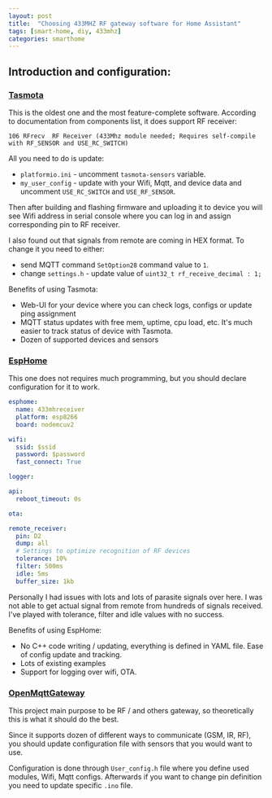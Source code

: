 ```yaml
---
layout: post
title:  "Choosing 433MHZ RF gateway software for Home Assistant"
tags: [smart-home, diy, 433mhz]
categories: smarthome
---
```



## Introduction and configuration:

### [Tasmota][Tasmota]
This is the oldest one and the most feature-complete software. According to documentation from components list, it does support RF receiver:

```
106	RFrecv	RF Receiver (433Mhz module needed; Requires self-compile with RF_SENSOR and USE_RC_SWITCH)
```

All you need to do is update:
* `platformio.ini` - uncomment `tasmota-sensors` variable.
* `my_user_config` - update with your Wifi, Mqtt, and device data and uncomment `USE_RC_SWITCH` and `USE_RF_SENSOR`.

Then after building and flashing firmware and uploading it to device you will see Wifi address in serial console where you can log in and assign corresponding pin to RF receiver.

I also found out that signals from remote are coming in HEX format. To change it you need to either:
* send MQTT command `SetOption28` command value to `1`.
* change `settings.h` - update value of `uint32_t rf_receive_decimal : 1;` 


Benefits of using Tasmota:
* Web-UI for your device where you can check logs, configs or update ping assignment
* MQTT status updates with free mem, uptime, cpu load, etc. It's much easier to track status of device with Tasmota.
* Dozen of supported devices and sensors

### [EspHome][EspHome]
This one does not requires much programming, but you should declare configuration for it to work.

```yaml
esphome:
  name: 433mhreceiver
  platform: esp8266
  board: nodemcuv2

wifi:
  ssid: $ssid
  password: $password
  fast_connect: True

logger:

api:
  reboot_timeout: 0s

ota:

remote_receiver:
  pin: D2
  dump: all
  # Settings to optimize recognition of RF devices
  tolerance: 10%
  filter: 500ms
  idle: 5ms
  buffer_size: 1kb
```

Personally I had issues with lots and lots of parasite signals over here. I was not able to get actual signal from remote from hundreds of signals received.
I've played with tolerance, filter and idle values with no success.

Benefits of using EspHome:
* No C++ code writing / updating, everything is defined in YAML file. Ease of config update and tracking.
* Lots of existing examples
* Support for logging over wifi, OTA.


### [OpenMqttGateway][OpenMqttGateway]
This project main purpose to be RF / and others gateway, so theoretically this is what it should do the best.

Since it supports dozen of different ways to communicate (GSM, IR, RF), you should update configuration file with sensors that you would want to use.

Configuration is done through `User_config.h` file where you define used modules, Wifi, Mqtt configs.
Afterwards if you want to change pin definition you need to update specific `.ino` file.


[Tasmota]: https://github.com/arendst/Tasmota/wiki/Components
[EspHome]: https://esphome.io/components/remote_transmitter.html#remote-setting-up-rf
[OpenMqttGateway]: https://docs.openmqttgateway.com/setitup/rf.html#compatible-parts


